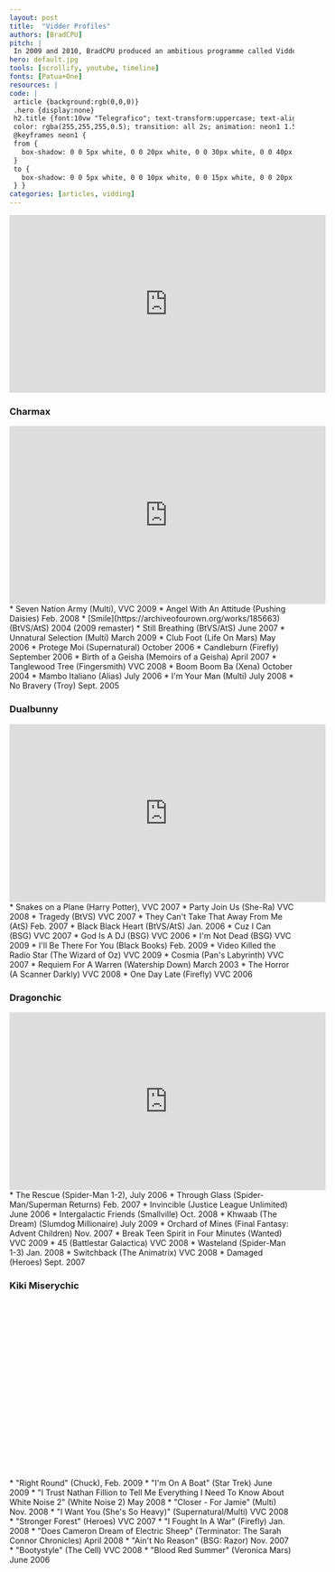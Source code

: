 ```yaml
---
layout: post
title:  "Vidder Profiles"
authors: [BradCPU]
pitch: |
 In 2009 and 2010, BradCPU produced an ambitious programme called Vidder Profiles. We are pleased to present the entire series as a special feature for Videlicet, with a new introduction from [NAME]
hero: default.jpg
tools: [scrollify, youtube, timeline]
fonts: [Patua+One]
resources: |
code: |
 article {background:rgb(0,0,0)}
 .hero {display:none}
 h2.title {font:10vw "Telegrafico"; text-transform:uppercase; text-align:center; border:1px solid #111; 
 color: rgba(255,255,255,0.5); transition: all 2s; animation: neon1 1.5s ease-in-out infinite alternate;}
 @keyframes neon1 {
 from {
   box-shadow: 0 0 5px white, 0 0 20px white, 0 0 30px white, 0 0 40px yellow, 0 0 70px yellow, 0 0 80px red, 0 0 100px orange, 0 0 150px red;
 }
 to {
   box-shadow: 0 0 5px white, 0 0 10px white, 0 0 15px white, 0 0 20px orange, 0 0 35px yellow, 0 0 40px yellow, 0 0 50px red, 0 0 75px pink;
 } }
categories: [articles, vidding]
---
```

<div class="cinema">
<div class="video">
<iframe width="560" height="315" src="https://www.youtube.com/embed/videoseries?list=PLliE8mqiSLjzt2lU1jUDZSe1QqF7y7zKy" frameborder="0" allowfullscreen></iframe>
</div>
</div>
<!--smart navigation/presentation of blocks-->

### Charmax
<div class="youtube-player" data-id="7lVyc8DXND0"></div>
<!--playlist of featured vids-->
<div class="video">
<iframe width="560" height="315" src="https://www.youtube.com/embed/videoseries?list=PLliE8mqiSLjwK3a-RiDN_oQRKwkoaOk9L" frameborder="0" allowfullscreen></iframe>
</div>
<section class="copy" markdown="1">
* Seven Nation Army (Multi), VVC 2009
* Angel With An Attitude (Pushing Daisies) Feb. 2008
* [Smile](https://archiveofourown.org/works/185663) (BtVS/AtS) 2004 (2009 remaster)
* Still Breathing (BtVS/AtS) June 2007
* Unnatural Selection (Multi) March 2009
* Club Foot (Life On Mars) May 2006
* Protege Moi (Supernatural) October 2006
* Candleburn (Firefly) September 2006
* Birth of a Geisha (Memoirs of a Geisha) April 2007
* Tanglewood Tree (Fingersmith) VVC 2008
* Boom Boom Ba (Xena) October 2004
* Mambo Italiano (Alias) July 2006
* I'm Your Man (Multi) July 2008
* No Bravery (Troy) Sept. 2005
</section>

### Dualbunny
<div class="youtube-player" data-id="V6nQTSfSwgg"></div>
<!--playlist of featured vids-->
<div class="video">
<iframe width="560" height="315" src="https://www.youtube.com/embed/videoseries?list=PLliE8mqiSLjyDo2gafPMSlv7qVySR5TBc" frameborder="0" allowfullscreen></iframe>
</div>
<section class="copy" markdown="1">
* Snakes on a Plane (Harry Potter), VVC 2007
* Party Join Us (She-Ra) VVC 2008
* Tragedy (BtVS) VVC 2007
* They Can't Take That Away From Me (AtS) Feb. 2007
* Black Black Heart (BtVS/AtS) Jan. 2006
* Cuz I Can (BSG) VVC 2007
* God Is A DJ (BSG) VVC 2006
* I'm Not Dead (BSG) VVC 2009
* I'll Be There For You (Black Books) Feb. 2009
* Video Killed the Radio Star (The Wizard of Oz) VVC 2009
* Cosmia (Pan's Labyrinth) VVC 2007
* Requiem For A Warren (Watership Down) March 2003
* The Horror (A Scanner Darkly) VVC 2008
* One Day Late (Firefly) VVC 2006
</section>

### Dragonchic
<div class="youtube-player" data-id="yJrd7vj6Mf4"></div>
<!--playlist of featured vids-->
<div class="video">
<iframe width="560" height="315" src="https://www.youtube.com/embed/videoseries?list=PLliE8mqiSLjyDo2gafPMSlv7qVySR5TBc" frameborder="0" allowfullscreen></iframe>
</div>
<section class="copy" markdown="1">
* The Rescue (Spider-Man 1-2), July 2006
* Through Glass (Spider-Man/Superman Returns) Feb. 2007
* Invincible (Justice League Unlimited) June 2006
* Intergalactic Friends (Smallville) Oct. 2008
* Khwaab (The Dream) (Slumdog Millionaire) July 2009
* Orchard of Mines (Final Fantasy: Advent Children) Nov. 2007
* Break Teen Spirit in Four Minutes (Wanted) VVC 2009
* 45 (Battlestar Galactica) VVC 2008
* Wasteland (Spider-Man 1-3) Jan. 2008
* Switchback (The Animatrix) VVC 2008
* Damaged (Heroes) Sept. 2007
</section>

### Kiki Miserychic
<div class="youtube-player" data-id=""></div>
<!--playlist of featured vids-->
<div class="video">
<iframe width="560" height="315" src="" frameborder="0" allowfullscreen></iframe>
</div>
<section class="copy" markdown="1">
* "Right Round" (Chuck), Feb. 2009
* "I'm On A Boat" (Star Trek) June 2009
* "I Trust Nathan Fillion to Tell Me Everything I Need To Know About White Noise 2" (White Noise 2) May 2008
* "Closer - For Jamie" (Multi) Nov. 2008
* "I Want You (She's So Heavy)" (Supernatural/Multi) VVC 2008
* "Stronger Forest" (Heroes) VVC 2007
* "I Fought In A War" (Firefly) Jan. 2008
* "Does Cameron Dream of Electric Sheep" (Terminator: The Sarah Connor Chronicles) April 2008
* "Ain't No Reason" (BSG: Razor) Nov. 2007
* "Bootystyle" (The Cell) VVC 2008
* "Blood Red Summer" (Veronica Mars) June 2006
</section>

